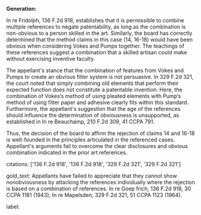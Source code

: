 **Generation:**

In re Fridolph, 136 F.2d 918, establishes that it is permissible to combine multiple references to negate patentability, as long as the combination is non-obvious to a person skilled in the art. Similarly, the board has correctly determined that the method claims in this case (14, 16-18) would have been obvious when considering Vokes and Pumps together. The teachings of these references suggest a combination that a skilled artisan could make without exercising inventive faculty. 

The appellant's stance that the combination of features from Vokes and Pumps to create an obvious filter system is not persuasive. In 329 F.2d 321, the court noted that simply combining old elements that perform their expected function does not constitute a patentable invention. Here, the combination of Vokes’s method of using pleated elements with Pump’s method of using filter paper and adhesive clearly fits within this standard. Furthermore, the appellant's suggestion that the age of the references should influence the determination of obviousness is unsupported, as established in In re Beauchamp, 210 F.2d 309, 41 CCPA 791.

Thus, the decision of the board to affirm the rejection of claims 14 and 16-18 is well-founded in the principles articulated in the referenced cases. Appellant's arguments fail to overcome the clear disclosures and obvious combination indicated in the prior art references.

citations: ['136 F.2d 918', '136 F.2d 918', '329 F.2d 321', '329 F.2d 321']

gold_text: Appellants have failed to appreciate that they cannot show nonobviousness by attacking the references individually where the rejection is based on a combination of references. In re Goep frich, 136 F.2d 918, 30 CCPA 1181 (1943); In re Mapelsden, 329 F.2d 321, 51 CCPA 1123 (1964).

label: 